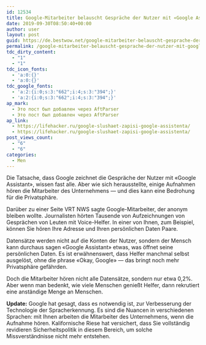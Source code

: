 ```yaml
---
id: 12534
title: Google-Mitarbeiter belauscht Gespräche der Nutzer mit «Google Assistant». Es ist eine überlegung Wert (aktualisiert)
date: 2019-09-30T08:50:40+00:00
author: user
layout: post
guid: https://de.bestwow.net/google-mitarbeiter-belauscht-gesprache-der-nutzer-mit-google-assistant-es-ist-eine-uberlegung-wert-aktualisiert/
permalink: /google-mitarbeiter-belauscht-gesprache-der-nutzer-mit-google-assistant-es-ist-eine-uberlegung-wert-aktualisiert/
tdc_dirty_content:
  - "1"
  - "1"
tdc_icon_fonts:
  - 'a:0:{}'
  - 'a:0:{}'
tdc_google_fonts:
  - 'a:2:{i:0;s:3:"662";i:4;s:3:"394";}'
  - 'a:2:{i:0;s:3:"662";i:4;s:3:"394";}'
ap_mark:
  - Это пост был добавлен через AftParser
  - Это пост был добавлен через AftParser
ap_link:
  - https://lifehacker.ru/google-slushaet-zapisi-google-assistenta/
  - https://lifehacker.ru/google-slushaet-zapisi-google-assistenta/
post_views_count:
  - "6"
  - "6"
categories:
  - Men
---
```

Die Tatsache, dass Google zeichnet die Gespräche der Nutzer mit «Google Assistant», wissen fast alle. Aber wie sich herausstellte, einige Aufnahmen hören die Mitarbeiter des Unternehmens — und dies kann eine Bedrohung für die Privatsphäre.

Darüber zu einer Seite VRT NWS sagte Google-Mitarbeiter, der anonym bleiben wollte. Journalisten hörten Tausende von Aufzeichnungen von Gesprächen von Leuten mit Voice-Helfer. In einer von Ihnen, zum Beispiel, können Sie hören Ihre Adresse und Ihren persönlichen Daten Paare.

Datensätze werden nicht auf die Konten der Nutzer, sondern der Mensch kann durchaus sagen «Google Assistant» etwas, was öffnet seine persönlichen Daten. Es ist erwähnenswert, dass Helfer manchmal selbst ausgelöst, ohne die phrase «Okay, Google» — das bringt noch mehr Privatsphäre gefährden.

Doch die Mitarbeiter hören nicht alle Datensätze, sondern nur etwa 0,2%. Aber wenn man bedenkt, wie viele Menschen genießt Helfer, dann rekrutiert eine anständige Menge an Menschen.

**Update:** Google hat gesagt, dass es notwendig ist, zur Verbesserung der Technologie der Spracherkennung. Es sind die Nuancen in verschiedenen Sprachen: mit Ihnen arbeiten die Mitarbeiter des Unternehmens, wenn die Aufnahme hören. Kalifornische Riese hat versichert, dass Sie vollständig revidieren Sicherheitspolitik in diesem Bereich, um solche Missverständnisse nicht mehr entstehen.